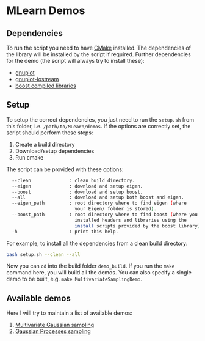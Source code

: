 # MLearn Demos

## Dependencies

To run the script you need to have [CMake](https://cmake.org/) installed.
The dependencies of the library will be installed by the script if required.
Further dependencies for the demo (the script will always try to install these):
- [gnuplot](http://www.gnuplot.info/)
- [gnuplot-iostream](http://stahlke.org/dan/gnuplot-iostream/)
- [boost compiled libraries](http://www.boost.org/)

## Setup

To setup the correct dependencies, you just need to run the `setup.sh`
from this folder, i.e. `/path/to/MLearn/demos`. 
If the options are correctly set, the script should perform these steps:
1. Create a build directory
2. Download/setup dependencies
3. Run cmake

The script can be provided with these options:
```bash
  --clean              : clean build directory.
  --eigen              : download and setup eigen.
  --boost              : download and setup boost.
  --all                : download and setup both boost and eigen.
  --eigen_path         : root directory where to find eigen (where 
                         your Eigen/ folder is stored).
  --boost_path         : root directory where to find boost (where you
                         installed headers and libraries using the 
                         install scripts provided by the boost library).
  -h                   : print this help.

```

For example, to install all the dependencies from a clean build directory:
```bash
bash setup.sh --clean --all
```

Now you can `cd` into the build folder `demo_build`. If you run the `make`
command here, you will build all the demos. You can also specify a single demo
to be built, e.g. `make MultivariateSamplingDemo`.

## Available demos
Here I will try to maintain a list of available demos:
1. [Multivariate Gaussian sampling]()
2. [Gaussian Processes sampling]()
